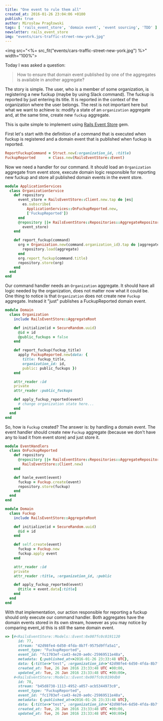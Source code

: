 ```yaml
---
title: "One event to rule them all"
created_at: 2016-01-26 23:04:06 +0100
publish: true
author: Mirosław Pragłowski
tags: [ 'rails_event_store', 'domain event', 'event sourcing', 'TDD' ]
newsletter: rails_event_store
img: "events/cars-traffic-street-new-york.jpg"
---
```


<img src="<%= src_fit("events/cars-traffic-street-new-york.jpg") %>" width="100%">

Today I was asked a question:

> How to ensure that domain event published by one of the aggregates is available in another aggregate?

The story is simple. The user, who is a member of some organization, is registering a new fuckup (maybe by using Slack command).
The fuckup is reported by just entering its title. It is reported in the context of the organization where the user belongs.
The rest is not important here but what we want to achieve is: modify a state of an `organization` aggregate and,
at the same time, create new `fuckup` aggregate.

<!-- more -->

This is quite simple to implement using [Rails Event Store](https://github.com/arkency/rails_event_store) gem.

First let's start with the definition of a command that is executed when fuckup is registered and a domain event that is published
when fuckup is reported.

```ruby
ReportFuckupCommand = Struct.new(:organization_id, :title)
FuckupReported      = Class.new(RailsEventStore::Event)
```

Now we need a handler for our command. It should load an `Organization` aggregate from event store, execute domain logic responsible for reporting
new fuckup and store all published domain events in the event store.

```ruby
module ApplicationServices
  class OrganizationService
    def repository
      event_store = RailsEventStore::Client.new.tap do |es|
        es.subscribe(
          ApplicationServices::OnFuckupReported.new,
          ['FuckupReported'])
      end
      @repository ||= RailsEventStore::Repositories::AggregateRepository.new(
        event_store)
    end

    def report_fuckup(command)
      org = Organization.new(command.organization_id).tap do |aggregate|
        repository.load(aggregate)
      end
      org.report_fuckup(command.title)
      repository.store(org)
    end
  end
end
```

Our command handler needs an `Organization` aggregate. It should have all logic needed by the organization, does not matter now what it could be.
One thing to notice is that `Organization` does not create new `Fuckup` aggregate. Instead it "just" publishes a FuckupReported domain event.

```ruby
module Domain
  class Organization
    include RailsEventStore::AggregateRoot

    def initialize(id = SecureRandom.uuid)
      @id = id
      @public_fuckups = false
    end

    def report_fuckup(fuckup_title)
      apply FuckupReported.new(data: {
        title: fuckup_title,
        organization_id: id,
        public: public_fuckups })
    end

    attr_reader :id
    private
    attr_reader :public_fuckups

    def apply_fuckup_reported(event)
      # change organization state here...
    end
  end
end
```

So, how is `Fuckup` created? The answer is: by handling a domain event. The event handler should create new `Fuckup` aggregate (because we don't have any to load it from event store) and just store it.

```ruby
module EventHandlers
  class OnFuckupReported
    def repository
      @repository ||= RailsEventStore::Repositories::AggregateRepository.new(
        RailsEventStore::Client.new)
    end

    def hanle_event(event)
      fuckup = Fuckup.create(event)
      repository.store(fuckup)
    end
  end
end

module Domain
  class Fuckup
    include RailsEventStore::AggregateRoot

    def initialize(id = SecureRandom.uuid)
      @id = id
    end

    def self.create(event)
      fuckup = Fuckup.new
      fuckup.apply event
    end

    attr_reader :id
    private
    attr_reader :title, :organization_id, :public

    def apply_fuckup_reported(event)
      @title = event.data[:title]
    end
  end
end
```

With that implementation, our action responsible for reporting a fuckup should only execute our command handler.
Both aggregates have the domain events stored in its own stream, however as you may notice by comparing event_id
this is still the same domain event.

```ruby
=> [#<RailsEventStore::Models::Event:0x007fc0c0191120
      id: 77,
      stream: "42d98fe4-6d50-4fda-8b7f-9575d9ffa5a1",
      event_type: "FuckupReported",
      event_id: "fc1703ef-ca43-4e20-ae0c-25969511e48a",
      metadata: {:published_at=>2016-01-26 23:33:48 UTC},
      data: {:title=>"test", :organization_id=>"42d98fe4-6d50-4fda-8b7f-9575d9ffa5a1", :public=>false},
      created_at: Tue, 26 Jan 2016 23:33:48 UTC +00:00,
      updated_at: Tue, 26 Jan 2016 23:33:48 UTC +00:00>,
    #<RailsEventStore::Models::Event:0x007fc0c0190db0
      id: 78,
      stream: "b45d8738-1113-4952-a057-acb5344973c0",
      event_type: "FuckupReported",
      event_id: "fc1703ef-ca43-4e20-ae0c-25969511e48a",
      metadata: {:published_at=>2016-01-26 23:33:48 UTC},
      data: {:title=>"test", :organization_id=>"42d98fe4-6d50-4fda-8b7f-9575d9ffa5a1", :public=>false},
      created_at: Tue, 26 Jan 2016 23:33:48 UTC +00:00,
      updated_at: Tue, 26 Jan 2016 23:33:48 UTC +00:00>]
```